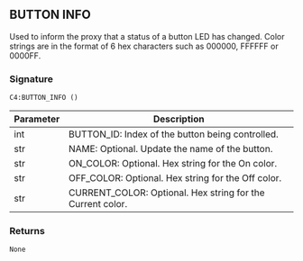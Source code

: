 ## BUTTON INFO

Used to inform the proxy that a status of a button LED has changed.  Color strings are in the format of 6 hex characters such as 000000, FFFFFF or 0000FF.

### Signature

`C4:BUTTON_INFO ()`



| Parameter | Description |
| --- | --- |
| int | BUTTON\_ID: Index of the button being controlled. |
| str | NAME: Optional. Update the name of the button. |
| str | ON\_COLOR: Optional. Hex string for the On color. |
| str | OFF\_COLOR: Optional. Hex string for the Off color. |
| str | CURRENT\_COLOR: Optional. Hex string for the Current color. |



### Returns

`None`